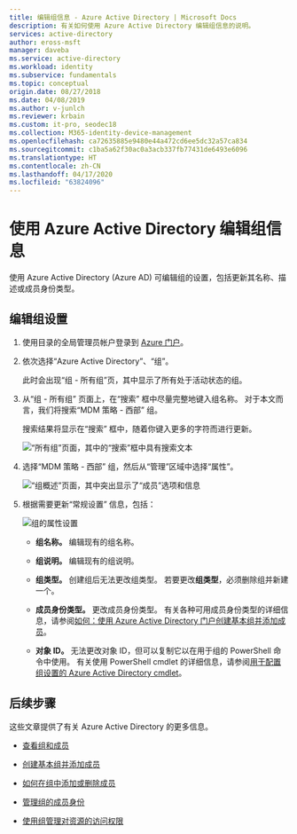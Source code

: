 ```yaml
---
title: 编辑组信息 - Azure Active Directory | Microsoft Docs
description: 有关如何使用 Azure Active Directory 编辑组信息的说明。
services: active-directory
author: eross-msft
manager: daveba
ms.service: active-directory
ms.workload: identity
ms.subservice: fundamentals
ms.topic: conceptual
origin.date: 08/27/2018
ms.date: 04/08/2019
ms.author: v-junlch
ms.reviewer: krbain
ms.custom: it-pro, seodec18
ms.collection: M365-identity-device-management
ms.openlocfilehash: ca72635885e9480e44a472cd6ee5dc32a57ca834
ms.sourcegitcommit: c1ba5a62f30ac0a3acb337fb77431de6493e6096
ms.translationtype: HT
ms.contentlocale: zh-CN
ms.lasthandoff: 04/17/2020
ms.locfileid: "63824096"
---
```

# <a name="edit-your-group-information-using-azure-active-directory"></a>使用 Azure Active Directory 编辑组信息

使用 Azure Active Directory (Azure AD) 可编辑组的设置，包括更新其名称、描述或成员身份类型。

## <a name="to-edit-your-group-settings"></a>编辑组设置
1. 使用目录的全局管理员帐户登录到 [Azure 门户](https://portal.azure.cn)。

2. 依次选择“Azure Active Directory”、“组”。  

    此时会出现“组 - 所有组”页，其中显示了所有处于活动状态的组。 

3. 从“组 - 所有组”  页面上，在“搜索”  框中尽量完整地键入组名称。 对于本文而言，我们将搜索“MDM 策略 - 西部”  组。

    搜索结果将显示在“搜索”  框中，随着你键入更多的字符而进行更新。

    ![“所有组”页面，其中的“搜索”框中具有搜索文本](./media/active-directory-groups-settings-azure-portal/search-for-specific-group.png)

4. 选择“MDM 策略 - 西部”  组，然后从“管理”区域中选择“属性”。  

    ![“组概述”页面，其中突出显示了“成员”选项和信息](./media/active-directory-groups-settings-azure-portal/group-overview-blade.png)

5. 根据需要更新“常规设置”  信息，包括：

    ![组的属性设置](./media/active-directory-groups-settings-azure-portal/group-properties-settings.png)

    - **组名称。** 编辑现有的组名称。
    
    - **组说明。** 编辑现有的组说明。

    - **组类型。** 创建组后无法更改组类型。 若要更改**组类型**，必须删除组并新建一个。
    
    - **成员身份类型。** 更改成员身份类型。 有关各种可用成员身份类型的详细信息，请参阅[如何：使用 Azure Active Directory 门户创建基本组并添加成员](active-directory-groups-create-azure-portal.md)。
    
    - **对象 ID。** 无法更改对象 ID，但可以复制它以在用于组的 PowerShell 命令中使用。 有关使用 PowerShell cmdlet 的详细信息，请参阅[用于配置组设置的 Azure Active Directory cmdlet](../users-groups-roles/groups-settings-v2-cmdlets.md)。

## <a name="next-steps"></a>后续步骤
这些文章提供了有关 Azure Active Directory 的更多信息。

- [查看组和成员](active-directory-groups-view-azure-portal.md)

- [创建基本组并添加成员](active-directory-groups-create-azure-portal.md)

- [如何在组中添加或删除成员](active-directory-groups-members-azure-portal.md)

- [管理组的成员身份](active-directory-groups-membership-azure-portal.md)

- [使用组管理对资源的访问权限](active-directory-manage-groups.md)

<!-- Update_Description: wording update -->
